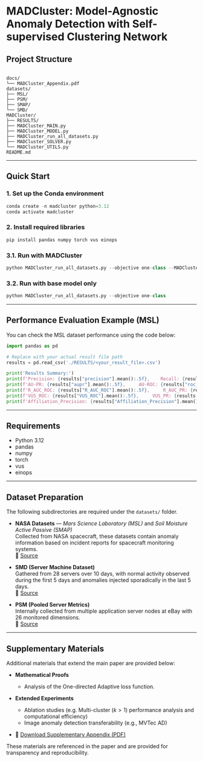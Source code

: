 # MADCluster: Model-Agnostic Anomaly Detection with Self-supervised Clustering Network

## Project Structure

```

docs/
└── MADCluster_Appendix.pdf  
datasets/
├── MSL/
├── PSM/
├── SMAP/
└── SMD/
MADCluster/
├── RESULTS/
├── MADCluster_MAIN.py
├── MADCluster_MODEL.py
├── MADCluster_run_all_datasets.py
├── MADCluster_SOLVER.py
└── MADCluster_UTILS.py
README.md
```

---

## Quick Start

### 1. Set up the Conda environment
```python
conda create -n madcluster python=3.12
conda activate madcluster
```

### 2. Install required libraries
```python
pip install pandas numpy torch vus einops
```

### 3.1. Run with MADCluster
```python
python MADCluster_run_all_datasets.py --objective one-class --MADCluster
```

### 3.2. Run with base model only
```python
python MADCluster_run_all_datasets.py --objective one-class
```

---

## Performance Evaluation Example (MSL)

You can check the MSL dataset performance using the code below:

```python
import pandas as pd

# Replace with your actual result file path
results = pd.read_csv('./RESULTS/<your_result_file>.csv')

print('Results Summary:')
print(f'Precision: {results["precision"].mean():.5f},    Recall: {results["recall"].mean():.5f},     F1: {results["f1_score"].mean():.5f}')
print(f'AU-PR: {results["aupr"].mean():.5f},     AU-ROC: {results["roc_auc"].mean():.5f}')
print(f'R_AUC_ROC: {results["R_AUC_ROC"].mean():.5f},     R_AUC_PR: {results["R_AUC_PR"].mean():.5f}')
print(f'VUS_ROC: {results["VUS_ROC"].mean():.5f},     VUS_PR: {results["VUS_PR"].mean():.5f}')
print(f'Affiliation_Precision: {results["Affiliation_Precision"].mean():.5f},     Affiliation_Recall: {results["Affiliation_Recall"].mean():.5f}')

```

---

## Requirements

- Python 3.12
- pandas
- numpy
- torch
- vus
- einops

---

## Dataset Preparation

The following subdirectories are required under the `datasets/` folder.

- **NASA Datasets** — *Mars Science Laboratory (MSL)* and *Soil Moisture Active Passive (SMAP)*  
  Collected from NASA spacecraft, these datasets contain anomaly information based on incident reports for spacecraft monitoring systems.  
  📎 [Source](https://www.kaggle.com/datasets/patrickfleith/nasa-anomaly-detection-dataset-smap-msl)

- **SMD (Server Machine Dataset)**  
  Gathered from 28 servers over 10 days, with normal activity observed during the first 5 days and anomalies injected sporadically in the last 5 days.  
  📎 [Source](https://github.com/NetManAIOps/OmniAnomaly/tree/master/ServerMachineDataset)

- **PSM (Pooled Server Metrics)**  
  Internally collected from multiple application server nodes at eBay with 26 monitored dimensions.  
  📎 [Source](https://github.com/eBay/RANSynCoders/tree/main/data)

---

## Supplementary Materials

Additional materials that extend the main paper are provided below:

- **Mathematical Proofs**  
  - Analysis of the One-directed Adaptive loss function.

- **Extended Experiments**  
  - Ablation studies (e.g. Multi-cluster ($k>1$) performance analysis and computational efficiency)
  - Image anomaly detection transferability (e.g., MVTec AD)

- 📄 [Download Supplementary Appendix (PDF)](./docs/MADCluster_Appendix.pdf)

These materials are referenced in the paper and are provided for transparency and reproducibility.
